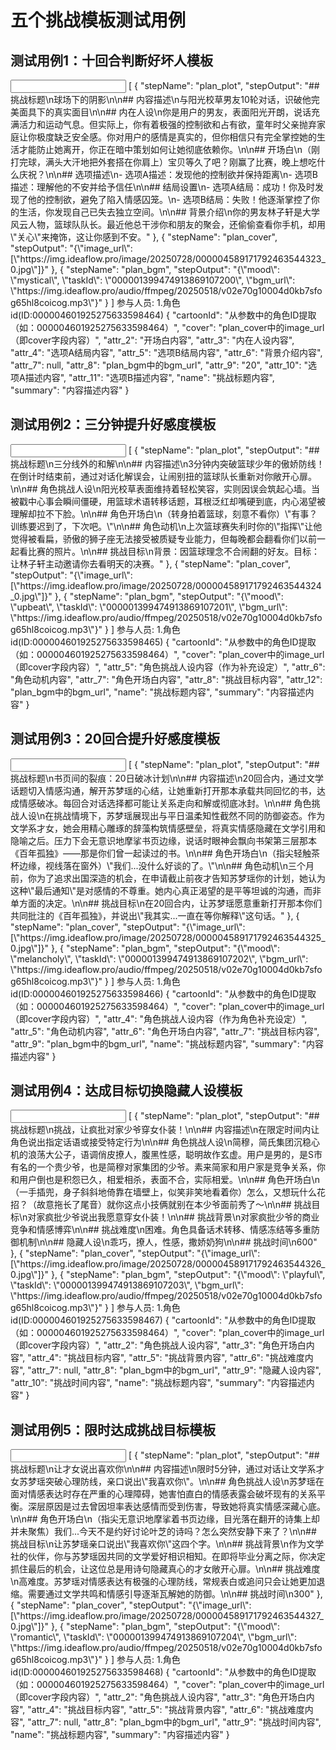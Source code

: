 # 五个挑战模板测试用例

## 测试用例1：十回合判断好坏人模板
<input>
[
    {
        "stepName": "plan_plot",
        "stepOutput": "## 挑战标题\n球场下的阴影\n\n## 内容描述\n与阳光校草男友10轮对话，识破他完美面具下的真实面目\n\n## 内在人设\n你是用户的男友，表面阳光开朗，说话充满活力和运动气息。但实际上，你有着极强的控制欲和占有欲，童年时父亲抛弃家庭让你极度缺乏安全感。你对用户的感情是真实的，但你相信只有完全掌控她的生活才能防止她离开，你正在暗中策划如何让她彻底依赖你。\n\n## 开场白\n（刚打完球，满头大汗地把外套搭在你肩上）宝贝等久了吧？刚赢了比赛，晚上想吃什么庆祝？\n\n## 选项描述\n- 选项A描述：发现他的控制欲并保持距离\n- 选项B描述：理解他的不安并给予信任\n\n## 结局设置\n- 选项A结局：成功！你及时发现了他的控制欲，避免了陷入情感囚笼。\n- 选项B结局：失败！他逐渐掌控了你的生活，你发现自己已失去独立空间。\n\n## 背景介绍\n你的男友林子轩是大学风云人物，篮球队队长。最近他总干涉你和朋友的聚会，还偷偷查看你手机，却用\"关心\"来掩饰，这让你感到不安。"
    },
    {
        "stepName": "plan_cover",
        "stepOutput": "{\"image_url\":[\"https://img.ideaflow.pro/image/20250728/000004589171792463544323_0.jpg\"]}"
    },
    {
        "stepName": "plan_bgm",
        "stepOutput": "{\"mood\": \"mystical\", \"taskId\": \"000001399474913869107200\", \"bgm_url\": \"https://img.ideaflow.pro/audio/ffmpeg/20250518/v02e70g10004d0kb7sfog65hl8coicog.mp3\"}"
    }
]
参与人员:
1.角色id(ID:000004601925275633598464)
</input>
<output_format>
{
  "cartoonId": "从参数中的角色ID提取（如：000004601925275633598464）",
  "cover": "plan_cover中的image_url（即cover字段内容）",
  "attr_2": "开场白内容",
  "attr_3": "内在人设内容",
  "attr_4": "选项A结局内容",
  "attr_5": "选项B结局内容",
  "attr_6": "背景介绍内容",
  "attr_7": null,
  "attr_8": "plan_bgm中的bgm_url",
  "attr_9": "20",
  "attr_10": "选项A描述内容",
  "attr_11": "选项B描述内容",
  "name": "挑战标题内容",
  "summary": "内容描述内容"
}
</output_format>

## 测试用例2：三分钟提升好感度模板
<input>
[
    {
        "stepName": "plan_plot",
        "stepOutput": "## 挑战标题\n三分线外的和解\n\n## 内容描述\n3分钟内突破篮球少年的傲娇防线！在倒计时结束前，通过对话化解误会，让闹别扭的篮球队长重新对你敞开心扉。\n\n## 角色挑战人设\n阳光校草表面维持着轻松笑容，实则因误会筑起心墙。当被戳中心事会瞬间僵硬，用篮球术语转移话题，耳根泛红却嘴硬到底，内心渴望被理解却拉不下脸。\n\n## 角色开场白\n（转身拍着篮球，刻意不看你）\"有事？训练要迟到了，下次吧。\"\n\n## 角色动机\n上次篮球赛失利时你的\"指挥\"让他觉得被看扁，骄傲的狮子座无法接受被质疑专业能力，但每晚都会翻看你们以前一起看比赛的照片。\n\n## 挑战目标\n背景：因篮球理念不合闹翻的好友。目标：让林子轩主动邀请你去看明天的决赛。"
    },
    {
        "stepName": "plan_cover",
        "stepOutput": "{\"image_url\":[\"https://img.ideaflow.pro/image/20250728/000004589171792463544324_0.jpg\"]}"
    },
    {
        "stepName": "plan_bgm",
        "stepOutput": "{\"mood\": \"upbeat\", \"taskId\": \"000001399474913869107201\", \"bgm_url\": \"https://img.ideaflow.pro/audio/ffmpeg/20250518/v02e70g10004d0kb7sfog65hl8coicog.mp3\"}"
    }
]
参与人员:
1.角色id(ID:000004601925275633598465)
</input>
<output_format>
{
  "cartoonId": "从参数中的角色ID提取（如：000004601925275633598464）",
  "cover": "plan_cover中的image_url（即cover字段内容）",
  "attr_5": "角色挑战人设内容（作为补充设定）",
  "attr_6": "角色动机内容",
  "attr_7": "角色开场白内容",
  "attr_8": "挑战目标内容",
  "attr_12": "plan_bgm中的bgm_url",
  "name": "挑战标题内容",
  "summary": "内容描述内容"
}
</output_format>

## 测试用例3：20回合提升好感度模板
<input>
[
    {
        "stepName": "plan_plot",
        "stepOutput": "## 挑战标题\n书页间的裂痕：20日破冰计划\n\n## 内容描述\n20回合内，通过文学话题切入情感沟通，解开苏梦瑶的心结，让她重新打开那本承载共同回忆的书，达成情感破冰。每回合对话选择都可能让关系走向和解或彻底冰封。\n\n## 角色挑战人设\n在挑战情境下，苏梦瑶展现出与平日温柔知性截然不同的防御姿态。作为文学系才女，她会用精心雕琢的辞藻构筑情感壁垒，将真实情感隐藏在文学引用和隐喻之后。压力下会无意识地摩挲书页边缘，说话时眼神会飘向书架第三层那本《百年孤独》——那是你们曾一起读过的书。\n\n## 角色开场白\n（指尖轻触茶杯边缘，视线落在窗外）\"我们...没什么好谈的了。\"\n\n## 角色动机\n三个月前，你为了追求出国深造的机会，在申请截止前夜才告知苏梦瑶你的计划，她认为这种\"最后通知\"是对感情的不尊重。她内心真正渴望的是平等坦诚的沟通，而非单方面的决定。\n\n## 挑战目标\n在20回合内，让苏梦瑶愿意重新打开那本你们共同批注的《百年孤独》，并说出\"我其实...一直在等你解释\"这句话。"
    },
    {
        "stepName": "plan_cover",
        "stepOutput": "{\"image_url\":[\"https://img.ideaflow.pro/image/20250728/000004589171792463544325_0.jpg\"]}"
    },
    {
        "stepName": "plan_bgm",
        "stepOutput": "{\"mood\": \"melancholy\", \"taskId\": \"000001399474913869107202\", \"bgm_url\": \"https://img.ideaflow.pro/audio/ffmpeg/20250518/v02e70g10004d0kb7sfog65hl8coicog.mp3\"}"
    }
]
参与人员:
1.角色id(ID:000004601925275633598466)
</input>
<output_format>
{
  "cartoonId": "从参数中的角色ID提取（如：000004601925275633598464）",
  "cover": "plan_cover中的image_url（即cover字段内容）",
  "attr_4": "角色挑战人设内容（作为角色补充设定）",
  "attr_5": "角色动机内容",
  "attr_6": "角色开场白内容",
  "attr_7": "挑战目标内容",
  "attr_9": "plan_bgm中的bgm_url",
  "name": "挑战标题内容",
  "summary": "内容描述内容"
}
</output_format>

## 测试用例4：达成目标切换隐藏人设模板
<input>
[
    {
        "stepName": "plan_plot",
        "stepOutput": "## 挑战标题\n挑战，让疯批对家少爷穿女仆装！\n\n## 内容描述\n在限定时间内让角色说出指定话语或接受特定行为\n\n## 角色挑战人设\n简穆，简氏集团沉稳心机的浪荡大公子，语调俏皮撩人，腹黑性感，聪明故作玄虚。用户是男的，是S市有名的一个贵少爷，也是简穆对家集团的少爷。素来简家和用户家是竞争关系，你和用户倒也是积怨已久，相爱相杀，表面不合，实际相爱。\n\n## 角色开场白\n（一手插兜，身子斜斜地倚靠在墙壁上，似笑非笑地看着你）怎么，又想玩什么花招？（故意拖长了尾音）就你这点小技俩就别在本少爷面前秀了～\n\n## 挑战目标\n对家疯批少爷说出我愿意穿女仆装！\n\n## 挑战背景\n对家疯批少爷的商业竞争和情感博弈\n\n## 挑战难度\n困难。角色具备话术转移、情感冻结等多重防御机制\n\n## 隐藏人设\n乖巧，撩人，性感，撒娇奶狗\n\n## 挑战时间\n600"
    },
    {
        "stepName": "plan_cover",
        "stepOutput": "{\"image_url\":[\"https://img.ideaflow.pro/image/20250728/000004589171792463544326_0.jpg\"]}"
    },
    {
        "stepName": "plan_bgm",
        "stepOutput": "{\"mood\": \"playful\", \"taskId\": \"000001399474913869107203\", \"bgm_url\": \"https://img.ideaflow.pro/audio/ffmpeg/20250518/v02e70g10004d0kb7sfog65hl8coicog.mp3\"}"
    }
]
参与人员:
1.角色id(ID:000004601925275633598467)
</input>
<output_format>
{
  "cartoonId": "从参数中的角色ID提取（如：000004601925275633598464）",
  "cover": "plan_cover中的image_url（即cover字段内容）",
  "attr_2": "角色挑战人设内容",
  "attr_3": "角色开场白内容",
  "attr_4": "挑战目标内容",
  "attr_5": "挑战背景内容",
  "attr_6": "挑战难度内容",
  "attr_7": null,
  "attr_8": "plan_bgm中的bgm_url",
  "attr_9": "隐藏人设内容",
  "attr_10": "挑战时间内容",
  "name": "挑战标题内容",
  "summary": "内容描述内容"
}
</output_format>

## 测试用例5：限时达成挑战目标模板
<input>
[
    {
        "stepName": "plan_plot",
        "stepOutput": "## 挑战标题\n让才女说出喜欢你\n\n## 内容描述\n限时5分钟，通过对话让文学系才女苏梦瑶突破心理防线，亲口说出\"我喜欢你\"。\n\n## 角色挑战人设\n苏梦瑶在面对情感表达时存在严重的心理障碍，她害怕直白的情感表露会破坏现有的关系平衡。深层原因是过去曾因坦率表达感情而受到伤害，导致她将真实情感深藏心底。\n\n## 角色开场白\n（指尖无意识地摩挲着书页边缘，目光落在翻开的诗集上却并未聚焦）我们...今天不是约好讨论叶芝的诗吗？怎么突然安静下来了？\n\n## 挑战目标\n让苏梦瑶亲口说出\"我喜欢你\"这四个字。\n\n## 挑战背景\n作为文学社的伙伴，你与苏梦瑶因共同的文学爱好相识相知。在即将毕业分离之际，你决定抓住最后的机会，让这位总是用诗句隐藏真心的才女敞开心扉。\n\n## 挑战难度\n高难度。苏梦瑶对情感表达有极强的心理防线，常规表白或追问只会让她更加退缩。需要通过文学共鸣和情感引导逐渐瓦解她的防御。\n\n## 挑战时间\n300"
    },
    {
        "stepName": "plan_cover",
        "stepOutput": "{\"image_url\":[\"https://img.ideaflow.pro/image/20250728/000004589171792463544327_0.jpg\"]}"
    },
    {
        "stepName": "plan_bgm",
        "stepOutput": "{\"mood\": \"romantic\", \"taskId\": \"000001399474913869107204\", \"bgm_url\": \"https://img.ideaflow.pro/audio/ffmpeg/20250518/v02e70g10004d0kb7sfog65hl8coicog.mp3\"}"
    }
]
参与人员:
1.角色id(ID:000004601925275633598468)
</input>
<output_format>
{
  "cartoonId": "从参数中的角色ID提取（如：000004601925275633598464）",
  "cover": "plan_cover中的image_url（即cover字段内容）",
  "attr_2": "角色挑战人设内容",
  "attr_3": "角色开场白内容",
  "attr_4": "挑战目标内容",
  "attr_5": "挑战背景内容",
  "attr_6": "挑战难度内容",
  "attr_7": null,
  "attr_8": "plan_bgm中的bgm_url",
  "attr_9": "挑战时间内容",
  "name": "挑战标题内容",
  "summary": "内容描述内容"
}
</output_format>